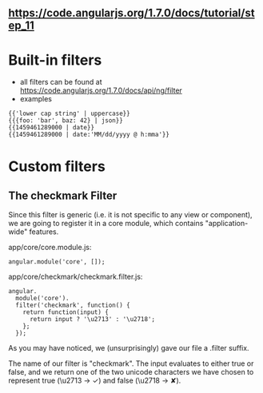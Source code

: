 ## https://code.angularjs.org/1.7.0/docs/tutorial/step_11

# Built-in filters

- all filters can be found at https://code.angularjs.org/1.7.0/docs/api/ng/filter
- examples

```
{{'lower cap string' | uppercase}}
{{{foo: 'bar', baz: 42} | json}}
{{1459461289000 | date}}
{{1459461289000 | date:'MM/dd/yyyy @ h:mma'}}
```

# Custom filters

## The checkmark Filter

Since this filter is generic (i.e. it is not specific to any view or component), we are going to
register it in a core module, which contains "application-wide" features.

app/core/core.module.js:

```
angular.module('core', []);
```

app/core/checkmark/checkmark.filter.js:

```
angular.
  module('core').
  filter('checkmark', function() {
    return function(input) {
      return input ? '\u2713' : '\u2718';
    };
  });
```

As you may have noticed, we (unsurprisingly) gave our file a .filter suffix.

The name of our filter is "checkmark". The input evaluates to either true or false, and we return
one of the two unicode characters we have chosen to represent true (\\u2713 -> ✓) and false (\\u2718
-> ✘).
